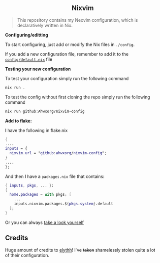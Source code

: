 <h2 align="center">Nixvim</h2>

> This repository contains my Neovim configuration, which is declaratively written in Nix.

**Configuring/editting**

To start configuring, just add or modify the Nix files in `./config`.

If you add a new configuration file, remember to add it to the [`config/default.nix`](./config/default.nix) file

**Testing your new configuration**

To test your configuration simply run the following command

```sh
nix run .
```

To test the config without first cloning the repo simply run the following command

```sh
nix run github:Ahwxorg/nixvim-config
```

**Add to flake:**

I have the following in flake.nix

```nix
{
....
inputs = {
  nixvim.url = "github:ahwxorg/nixvim-config";
}
....
};
```

And then I have a `packages.nix` file that contains:

```nix
{ inputs, pkgs, ... }: 
{
  home.packages = with pkgs; [
    ...
    inputs.nixvim.packages.${pkgs.system}.default
  ];
}
```

Or you can always [take a look yourself](https://github.com/Ahwxorg/nixos-config)

## Credits

Huge amount of credits to [elythh](https://github.com/elythh/nixvim)! I've ~~taken~~ shamelessly stolen quite a lot of their configuration.
